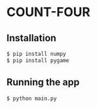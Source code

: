 # COUNT-FOUR

## Installation

```bash
$ pip install numpy
$ pip install pygame
```

## Running the app

```bash
$ python main.py
```
